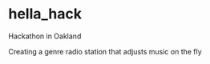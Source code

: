 hella_hack
==========

Hackathon in Oakland

Creating a genre radio station that adjusts music on the fly
